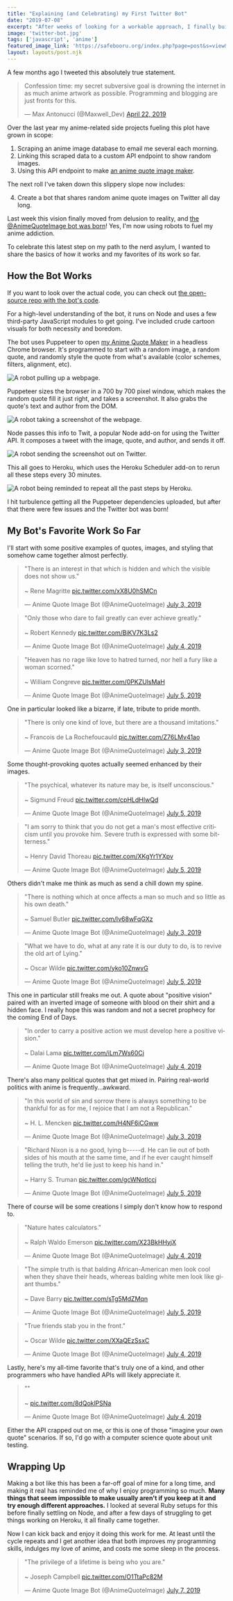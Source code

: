 ```yaml
---
title: "Explaining (and Celebrating) my First Twitter Bot"
date: "2019-07-08"
excerpt: "After weeks of looking for a workable approach, I finally build a Node Twitter bot to automatically share anime quote artwork."
image: 'twitter-bot.jpg'
tags: ['javascript', 'anime']
featured_image_link: 'https://safebooru.org/index.php?page=post&s=view&id=947559'
layout: layouts/post.njk
---
```


A few months ago I tweeted this absolutely true statement.

<blockquote class="twitter-tweet" data-lang="en"><p lang="en" dir="ltr">Confession time: my secret subversive goal is drowning the internet in as much anime artwork as possible. Programming and blogging are just fronts for this.</p>&mdash; Max Antonucci (@Maxwell_Dev) <a href="https://twitter.com/Maxwell_Dev/status/1120283792785256449?ref_src=twsrc%5Etfw">April 22, 2019</a></blockquote>
<script async src="https://platform.twitter.com/widgets.js" charset="utf-8"></script>

Over the last year my anime-related side projects fueling this plot have grown in scope:

1. Scraping an anime image database to email me several each morning.
2. Linking this scraped data to a custom API endpoint to show random images.
3. Using this API endpoint to make [an anime quote image maker](http://www.quotemaker.maxwellantonucci.com/).

The next roll I've taken down this slippery slope now includes:

4. Create a bot that shares random anime quote images on Twitter all day long.

Last week this vision finally moved from delusion to reality, and [the @AnimeQuoteImage bot was born](https://twitter.com/AnimeQuoteImage)! Yes, I'm now using robots to fuel my anime addiction.

To celebrate this latest step on my path to the nerd asylum, I wanted to share the basics of how it works and my favorites of its work so far.

## How the Bot Works

If you want to look over the actual code, you can check out [the open-source repo with the bot's code](https://github.com/maxx1128/anime-twitter-bot).

For a high-level understanding of the bot, it runs on Node and uses a few third-party JavaScript modules to get going. I've included crude cartoon visuals for both necessity and boredom.

The bot uses Puppeteer to open [my Anime Quote Maker](http://www.quotemaker.maxwellantonucci.com/) in a headless Chrome browser. It's programmed to start with a random image, a random quote, and randomly style the quote from what's available (color schemes, filters, alignment, etc).

![A robot pulling up a webpage.](/assets/images/posts/twitter-bot/bot1.png)

Puppeteer sizes the browser in a 700 by 700 pixel window, which makes the random quote fill it just right, and takes a screenshot. It also grabs the quote's text and author from the DOM.

![A robot taking a screenshot of the webpage.](/assets/images/posts/twitter-bot/bot2.png)

Node passes this info to Twit, a popular Node add-on for using the Twitter API. It composes a tweet with the image, quote, and author, and sends it off.

![A robot sending the screenshot out on Twitter.](/assets/images/posts/twitter-bot/bot3.png)

This all goes to Heroku, which uses the Heroku Scheduler add-on to rerun all these steps every 30 minutes.

![A robot being reminded to repeat all the past steps by Heroku.](/assets/images/posts/twitter-bot/bot4.png)

I hit turbulence getting all the Puppeteer dependencies uploaded, but after that there were few issues and the Twitter bot was born!

## My Bot's Favorite Work So Far

I'll start with some positive examples of quotes, images, and styling that somehow came together almost perfectly.

<blockquote class="twitter-tweet" data-lang="en"><p lang="en" dir="ltr">&quot;There is an interest in that which is hidden and which the visible does not show us.&quot;<br><br>~ Rene Magritte <a href="https://t.co/xX8U0hSMCn">pic.twitter.com/xX8U0hSMCn</a></p>&mdash; Anime Quote Image Bot (@AnimeQuoteImage) <a href="https://twitter.com/AnimeQuoteImage/status/1146246183741997056?ref_src=twsrc%5Etfw">July 3, 2019</a></blockquote>

<blockquote class="twitter-tweet" data-lang="en"><p lang="en" dir="ltr">&quot;Only those who dare to fail greatly can ever achieve greatly.&quot;<br><br>~ Robert Kennedy <a href="https://t.co/BiKV7K3Ls2">pic.twitter.com/BiKV7K3Ls2</a></p>&mdash; Anime Quote Image Bot (@AnimeQuoteImage) <a href="https://twitter.com/AnimeQuoteImage/status/1146818818913816581?ref_src=twsrc%5Etfw">July 4, 2019</a></blockquote>

<blockquote class="twitter-tweet" data-lang="en"><p lang="en" dir="ltr">&quot;Heaven has no rage like love to hatred turned, nor hell a fury like a woman scorned.&quot;<br><br>~ William Congreve <a href="https://t.co/0PKZUlsMaH">pic.twitter.com/0PKZUlsMaH</a></p>&mdash; Anime Quote Image Bot (@AnimeQuoteImage) <a href="https://twitter.com/AnimeQuoteImage/status/1147068225538207745?ref_src=twsrc%5Etfw">July 5, 2019</a></blockquote>

One in particular looked like a bizarre, if late, tribute to pride month.

<blockquote class="twitter-tweet" data-lang="en"><p lang="en" dir="ltr">&quot;There is only one kind of love, but there are a thousand imitations.&quot;<br><br>~ Francois de La Rochefoucauld <a href="https://t.co/Z76LMv41ao">pic.twitter.com/Z76LMv41ao</a></p>&mdash; Anime Quote Image Bot (@AnimeQuoteImage) <a href="https://twitter.com/AnimeQuoteImage/status/1146365839672827904?ref_src=twsrc%5Etfw">July 3, 2019</a></blockquote>

Some thought-provoking quotes actually seemed enhanced by their images.

<blockquote class="twitter-tweet" data-lang="en"><p lang="en" dir="ltr">&quot;The psychical, whatever its nature may be, is itself unconscious.&quot;<br><br>~ Sigmund Freud <a href="https://t.co/cpHLdHIwQd">pic.twitter.com/cpHLdHIwQd</a></p>&mdash; Anime Quote Image Bot (@AnimeQuoteImage) <a href="https://twitter.com/AnimeQuoteImage/status/1147188616336203777?ref_src=twsrc%5Etfw">July 5, 2019</a></blockquote>

<blockquote class="twitter-tweet" data-lang="en"><p lang="en" dir="ltr">&quot;I am sorry to think that you do not get a man&#39;s most effective criticism until you provoke him. Severe truth is expressed with some bitterness.&quot;<br><br>~ Henry David Thoreau <a href="https://t.co/XKgYr1YXpv">pic.twitter.com/XKgYr1YXpv</a></p>&mdash; Anime Quote Image Bot (@AnimeQuoteImage) <a href="https://twitter.com/AnimeQuoteImage/status/1147113586252292096?ref_src=twsrc%5Etfw">July 5, 2019</a></blockquote>

Others didn't make me think as much as send a chill down my spine.

<blockquote class="twitter-tweet" data-lang="en"><p lang="en" dir="ltr">&quot;There is nothing which at once affects a man so much and so little as his own death.&quot;<br><br>~ Samuel Butler <a href="https://t.co/Iv68wFqGXz">pic.twitter.com/Iv68wFqGXz</a></p>&mdash; Anime Quote Image Bot (@AnimeQuoteImage) <a href="https://twitter.com/AnimeQuoteImage/status/1146215890339475456?ref_src=twsrc%5Etfw">July 3, 2019</a></blockquote>

<blockquote class="twitter-tweet" data-lang="en"><p lang="en" dir="ltr">&quot;What we have to do, what at any rate it is our duty to do, is to revive the old art of Lying.&quot;<br><br>~ Oscar Wilde <a href="https://t.co/yko10ZnwvG">pic.twitter.com/yko10ZnwvG</a></p>&mdash; Anime Quote Image Bot (@AnimeQuoteImage) <a href="https://twitter.com/AnimeQuoteImage/status/1147037674248790018?ref_src=twsrc%5Etfw">July 5, 2019</a></blockquote>

This one in particular still freaks me out. A quote about "positive vision" paired with an inverted image of someone with blood on their shirt and a hidden face. I really hope this was random and not a secret prophecy for the coming End of Days.

<blockquote class="twitter-tweet" data-lang="en"><p lang="en" dir="ltr">&quot;In order to carry a positive action we must develop here a positive vision.&quot;<br><br>~ Dalai Lama <a href="https://t.co/iLm7Ws60Ci">pic.twitter.com/iLm7Ws60Ci</a></p>&mdash; Anime Quote Image Bot (@AnimeQuoteImage) <a href="https://twitter.com/AnimeQuoteImage/status/1146728015675691009?ref_src=twsrc%5Etfw">July 4, 2019</a></blockquote>

There's also many political quotes that get mixed in. Pairing real-world politics with anime is frequently...awkward.

<blockquote class="twitter-tweet" data-lang="en"><p lang="en" dir="ltr">&quot;In this world of sin and sorrow there is always something to be thankful for as for me, I rejoice that I am not a Republican.&quot;<br><br>~ H. L. Mencken <a href="https://t.co/H4NF6iCGww">pic.twitter.com/H4NF6iCGww</a></p>&mdash; Anime Quote Image Bot (@AnimeQuoteImage) <a href="https://twitter.com/AnimeQuoteImage/status/1146395880330866693?ref_src=twsrc%5Etfw">July 3, 2019</a></blockquote>

<blockquote class="twitter-tweet" data-lang="en"><p lang="en" dir="ltr">&quot;Richard Nixon is a no good, lying b-----d. He can lie out of both sides of his mouth at the same time, and if he ever caught himself telling the truth, he&#39;d lie just to keep his hand in.&quot;<br><br>~ Harry S. Truman <a href="https://t.co/gcWNotlccj">pic.twitter.com/gcWNotlccj</a></p>&mdash; Anime Quote Image Bot (@AnimeQuoteImage) <a href="https://twitter.com/AnimeQuoteImage/status/1147098336639561729?ref_src=twsrc%5Etfw">July 5, 2019</a></blockquote>

There of course will be some creations I simply don't know how to respond to.

<blockquote class="twitter-tweet" data-lang="en"><p lang="en" dir="ltr">&quot;Nature hates calculators.&quot;<br><br>~ Ralph Waldo Emerson <a href="https://t.co/X23BkHHyjX">pic.twitter.com/X23BkHHyjX</a></p>&mdash; Anime Quote Image Bot (@AnimeQuoteImage) <a href="https://twitter.com/AnimeQuoteImage/status/1146713067969007617?ref_src=twsrc%5Etfw">July 4, 2019</a></blockquote>

<blockquote class="twitter-tweet" data-lang="en"><p lang="en" dir="ltr">&quot;The simple truth is that balding African-American men look cool when they shave their heads, whereas balding white men look like giant thumbs.&quot;<br><br>~ Dave Barry <a href="https://t.co/sTg5MdZMqn">pic.twitter.com/sTg5MdZMqn</a></p>&mdash; Anime Quote Image Bot (@AnimeQuoteImage) <a href="https://twitter.com/AnimeQuoteImage/status/1146992558683435008?ref_src=twsrc%5Etfw">July 5, 2019</a></blockquote>

<blockquote class="twitter-tweet" data-lang="en"><p lang="en" dir="ltr">&quot;True friends stab you in the front.&quot;<br><br>~ Oscar Wilde <a href="https://t.co/XXaQEzSsxC">pic.twitter.com/XXaQEzSsxC</a></p>&mdash; Anime Quote Image Bot (@AnimeQuoteImage) <a href="https://twitter.com/AnimeQuoteImage/status/1146886948948271109?ref_src=twsrc%5Etfw">July 4, 2019</a></blockquote>

Lastly, here's my all-time favorite that's truly one of a kind, and other programmers who have handled APIs will likely appreciate it.

<blockquote class="twitter-tweet" data-lang="en"><p lang="und" dir="ltr">&quot;&quot;<br><br>~ <a href="https://t.co/8dQoklPSNa">pic.twitter.com/8dQoklPSNa</a></p>&mdash; Anime Quote Image Bot (@AnimeQuoteImage) <a href="https://twitter.com/AnimeQuoteImage/status/1146788667970719745?ref_src=twsrc%5Etfw">July 4, 2019</a></blockquote>

Either the API crapped out on me, or this is one of those "imagine your own quote" scenarios. If so, I'd go with a computer science quote about unit testing.

## Wrapping Up

Making a bot like this has been a far-off goal of mine for a long time, and making it real has reminded me of why I enjoy programming so much. **Many things that seem impossible to make usually aren't if you keep at it and try enough different approaches.** I looked at several Ruby setups for this before finally settling on Node, and after a few days of struggling to get things working on Heroku, it all finally came together.

Now I can kick back and enjoy it doing this work for me. At least until the cycle repeats and I get another idea that both improves my programming skills, indulges my love of anime, and costs me some sleep in the process.

<blockquote class="twitter-tweet" data-lang="en"><p lang="en" dir="ltr">&quot;The privilege of a lifetime is being who you are.&quot;<br><br>~ Joseph Campbell <a href="https://t.co/O1TtaPc82M">pic.twitter.com/O1TtaPc82M</a></p>&mdash; Anime Quote Image Bot (@AnimeQuoteImage) <a href="https://twitter.com/AnimeQuoteImage/status/1147810469291483136?ref_src=twsrc%5Etfw">July 7, 2019</a></blockquote>
